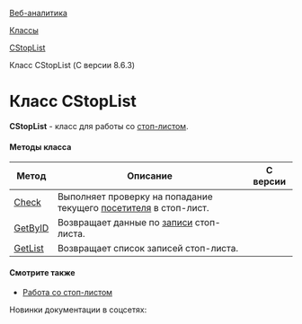 [Веб-аналитика](/api_help/statistic/index.php)

[Классы](/api_help/statistic/classes/index.php)

[CStopList](/api_help/statistic/classes/cstoplist/index.php)

Класс CStopList (С версии 8.6.3)

Класс CStopList
===============

**CStopList** - класс для работы со [стоп-листом](/api_help/statistic/terms.php#stop_list).

#### Методы класса

| Метод | Описание | С версии |
| --- | --- | --- |
| [Check](/api_help/statistic/classes/cstoplist/check.php) | Выполняет проверку на попадание текущего [посетителя](/api_help/statistic/terms.php#guest) в стоп-лист. |  |
| [GetByID](/api_help/statistic/classes/cstoplist/getbyid.php) | Возвращает данные по [записи](/api_help/statistic/terms.php#stop_list_record) стоп-листа. |  |
| [GetList](/api_help/statistic/classes/cstoplist/getlist.php) | Возвращает список записей стоп-листа. |  |

#### Смотрите также

* [Работа со стоп-листом](http://www.1c-bitrix.ru/user_help/statistic/visitors/stoplist_list.php)

Новинки документации в соцсетях: